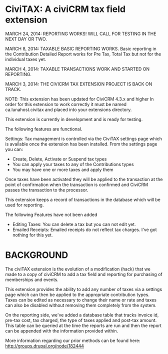 CiviTAX: A civiCRM tax field extension 
=====================================

MARCH 24, 2014: REPORTING WORKS! WILL CALL FOR TESTING IN THE NEXT DAY OR TWO.

MARCH 8, 2014: TAXABLE BASIC REPORTING WORKS.
Basic reporting in the Contribution Detailed Report works for Pre Tax, Total Tax but not for the individual taxes yet.

MARCH 4, 2014: TAXABLE TRANSACTIONS WORK AND STARTED ON REPORTING.

MARCH 3, 2014: THE CIVICRM TAX EXTENSION PROJECT IS BACK ON TRACK.

NOTE: 	This extension has been updated for CiviCRM 4.3.x and higher 
		In order for this extension to work correctly it must be named ca.lunahost.civitax and placed into your extensions directory.

This extension is currently in development and is ready for testing. 

The following features are functional.

Settings: Tax management is controlled via the CiviTAX settings page which is available once the extension has been installed. From the settings page you can:
 - Create, Delete, Activate or Suspend tax types 
 - You can apply your taxes to any of the Contributions types
 - You may have one or more taxes and apply them
 
Once taxes have been activated they will be applied to the transaction at the point of confirmation when the transaction is confirmed and CiviCRM passes the transaction to the processor.
 
This extension keeps a record of transactions in the database which will be used for reporting.
 
The following Features have not been added
 - Editing Taxes: You can delete a tax but you can not edit yet. 
 - Emailed Receipts: Emailed receipts do not reflect tax charges. I've got nothing for this yet.



BACKGROUND
==========

The civiTAX extension is the evolution of a modification (hack) that we made to a copy of civiCRM to add a tax field and reporting for purchasing of memberships and events.

This extension provides the ability to add any number of taxes via a settings page which can then be applied to the appropriate contribution types. Taxes can be edited as necessary to change their name or rate and taxes can also be disabled without removing them completely from the system.

On the reporting side, we've added a database table that tracks invoice id, pre-tax cost, tax charged, the type of taxes applied and post-tax amount. This table can be queried at the time the reports are run and then the report can be appended with the information provided within. 

More information regarding our prior methods can be found here: http://groups.drupal.org/node/182444 
